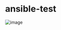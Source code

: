 # ansible-test

![image](https://user-images.githubusercontent.com/39382490/178025162-bef69193-77a4-47c8-98d2-274da27448f0.png)
